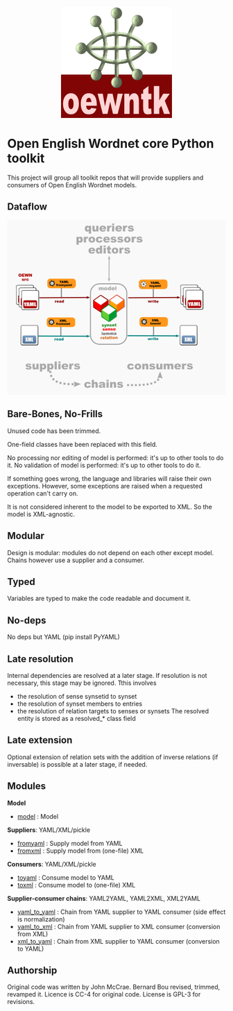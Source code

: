 <p align="center">
<img width="256" src="images/oewntk.png" alt="OEWNTK">
</p>

# Open English Wordnet core Python toolkit

This project will group all toolkit repos that will provide suppliers and consumers of Open English Wordnet models.

## Dataflow

![Dataflow](images/dataflow.png  "Dataflow")

## Bare-Bones, No-Frills

Unused code has been trimmed.

One-field classes have been replaced with this field.

No processing nor editing of model is performed: it's up to other tools to do it.
No validation of model is performed: it's up to other tools to do it.

If something goes wrong, the language and libraries will raise their own exceptions. 
However, some exceptions are raised when a requested operation can't carry on.

It is not considered inherent to the model to be exported to XML. 
So the model is XML-agnostic.

## Modular

Design is modular: modules do not depend on each other except model. Chains however
use a supplier and a consumer.

## Typed

Variables are typed to make the code readable and document it.

## No-deps

No deps but YAML (pip install PyYAML)

## Late resolution

Internal dependencies are resolved at a later stage. If resolution is not necessary, this stage may be ignored. Tthis involves 
- the resolution of sense synsetid to synset
- the resolution of synset members to entries
- the resolution of relation targets to senses or synsets
The resolved entity is stored as a resolved_* class field

## Late extension

Optional extension of relation sets with the addition of inverse relations (if inversable) is possible at a later stage, if needed.


## Modules ##

**Model**

- [model](wordnet.py) : Model

**Suppliers**:  YAML/XML/pickle

- [fromyaml](wordnet_fromyaml) : Supply model from YAML
- [fromxml](wordnet_fromxml) : Supply model from (one-file) XML

**Consumers**: YAML/XML/pickle

- [toyaml](wordnet_toyaml) : Consume model to YAML
- [toxml](wordnet_toxml) : Consume model to (one-file) XML

**Supplier-consumer chains**: YAML2YAML, YAML2XML, XML2YAML

- [yaml_to_yaml](wml_to_yaml.py) : Chain from YAML supplier to YAML consumer (side effect is normalization)
- [yaml_to_xml](yaml_to_xml.py)  : Chain from YAML supplier to XML consumer (conversion from XML)
- [xml_to_yaml](xml_to_yaml.py)  : Chain from XML supplier to YAML consumer (conversion to YAML)

## Authorship ##

Original code was written by John McCrae.
Bernard Bou revised, trimmed, revamped it.
Licence is CC-4 for original code.
License is GPL-3 for revisions.